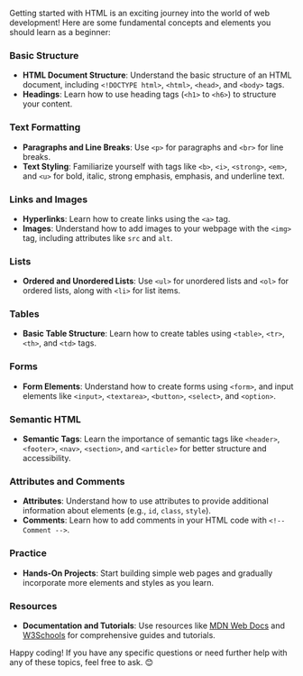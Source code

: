Getting started with HTML is an exciting journey into the world of web development! Here are some fundamental concepts and elements you should learn as a beginner:

### Basic Structure
- **HTML Document Structure**: Understand the basic structure of an HTML document, including `<!DOCTYPE html>`, `<html>`, `<head>`, and `<body>` tags.
- **Headings**: Learn how to use heading tags (`<h1>` to `<h6>`) to structure your content.

### Text Formatting
- **Paragraphs and Line Breaks**: Use `<p>` for paragraphs and `<br>` for line breaks.
- **Text Styling**: Familiarize yourself with tags like `<b>`, `<i>`, `<strong>`, `<em>`, and `<u>` for bold, italic, strong emphasis, emphasis, and underline text.

### Links and Images
- **Hyperlinks**: Learn how to create links using the `<a>` tag.
- **Images**: Understand how to add images to your webpage with the `<img>` tag, including attributes like `src` and `alt`.

### Lists
- **Ordered and Unordered Lists**: Use `<ul>` for unordered lists and `<ol>` for ordered lists, along with `<li>` for list items.

### Tables
- **Basic Table Structure**: Learn how to create tables using `<table>`, `<tr>`, `<th>`, and `<td>` tags.

### Forms
- **Form Elements**: Understand how to create forms using `<form>`, and input elements like `<input>`, `<textarea>`, `<button>`, `<select>`, and `<option>`.

### Semantic HTML
- **Semantic Tags**: Learn the importance of semantic tags like `<header>`, `<footer>`, `<nav>`, `<section>`, and `<article>` for better structure and accessibility.

### Attributes and Comments
- **Attributes**: Understand how to use attributes to provide additional information about elements (e.g., `id`, `class`, `style`).
- **Comments**: Learn how to add comments in your HTML code with `<!-- Comment -->`.

### Practice
- **Hands-On Projects**: Start building simple web pages and gradually incorporate more elements and styles as you learn.

### Resources
- **Documentation and Tutorials**: Use resources like [MDN Web Docs](https://developer.mozilla.org/en-US/docs/Web/HTML) and [W3Schools](https://www.w3schools.com/html/) for comprehensive guides and tutorials.

Happy coding! If you have any specific questions or need further help with any of these topics, feel free to ask. 😊